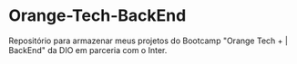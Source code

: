 # Orange-Tech-BackEnd
Repositório para armazenar meus projetos do Bootcamp "Orange Tech + | BackEnd" da DIO em parceria com o Inter.

